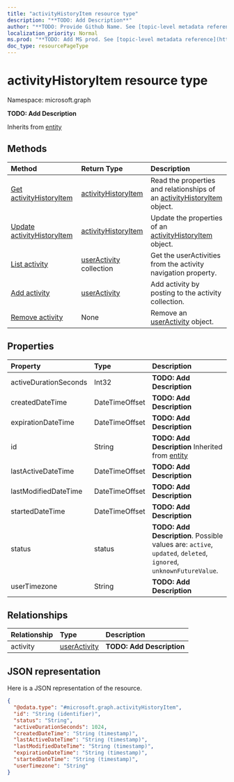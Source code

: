 ```yaml
---
title: "activityHistoryItem resource type"
description: "**TODO: Add Description**"
author: "**TODO: Provide Github Name. See [topic-level metadata reference](https://msgo.azurewebsites.net/add/document/guidelines/metadata.html#topic-level-metadata)**"
localization_priority: Normal
ms.prod: "**TODO: Add MS prod. See [topic-level metadata reference](https://msgo.azurewebsites.net/add/document/guidelines/metadata.html#topic-level-metadata)**"
doc_type: resourcePageType
---
```


# activityHistoryItem resource type


Namespace: microsoft.graph

**TODO: Add Description**


Inherits from [entity](../resources/entity.md)

## Methods
|Method|Return Type|Description|
|:---|:---|:---|
|[Get activityHistoryItem](../api/activityhistoryitem-get.md)|[activityHistoryItem](../resources/activityhistoryitem.md)|Read the properties and relationships of an [activityHistoryItem](../resources/activityhistoryitem.md) object.|
|[Update activityHistoryItem](../api/activityhistoryitem-update.md)|[activityHistoryItem](../resources/activityhistoryitem.md)|Update the properties of an [activityHistoryItem](../resources/activityhistoryitem.md) object.|
|[List activity](../api/activityhistoryitem-list-activity.md)|[userActivity](../resources/useractivity.md) collection|Get the userActivities from the activity navigation property.|
|[Add activity](../api/activityhistoryitem-post-activity.md)|[userActivity](../resources/useractivity.md)|Add activity by posting to the activity collection.|
|[Remove activity](../api/activityhistoryitem-delete-activity.md)|None|Remove an [userActivity](../resources/useractivity.md) object.|

## Properties
|Property|Type|Description|
|:---|:---|:---|
|activeDurationSeconds|Int32|**TODO: Add Description**|
|createdDateTime|DateTimeOffset|**TODO: Add Description**|
|expirationDateTime|DateTimeOffset|**TODO: Add Description**|
|id|String|**TODO: Add Description** Inherited from [entity](../resources/entity.md)|
|lastActiveDateTime|DateTimeOffset|**TODO: Add Description**|
|lastModifiedDateTime|DateTimeOffset|**TODO: Add Description**|
|startedDateTime|DateTimeOffset|**TODO: Add Description**|
|status|status|**TODO: Add Description**. Possible values are: `active`, `updated`, `deleted`, `ignored`, `unknownFutureValue`.|
|userTimezone|String|**TODO: Add Description**|

## Relationships
|Relationship|Type|Description|
|:---|:---|:---|
|activity|[userActivity](../resources/useractivity.md)|**TODO: Add Description**|

## JSON representation
Here is a JSON representation of the resource.
<!-- {
  "blockType": "resource",
  "keyProperty": "id",
  "@odata.type": "microsoft.graph.activityHistoryItem",
  "baseType": "microsoft.graph.entity",
  "openType": false
}
-->
``` json
{
  "@odata.type": "#microsoft.graph.activityHistoryItem",
  "id": "String (identifier)",
  "status": "String",
  "activeDurationSeconds": 1024,
  "createdDateTime": "String (timestamp)",
  "lastActiveDateTime": "String (timestamp)",
  "lastModifiedDateTime": "String (timestamp)",
  "expirationDateTime": "String (timestamp)",
  "startedDateTime": "String (timestamp)",
  "userTimezone": "String"
}
```

